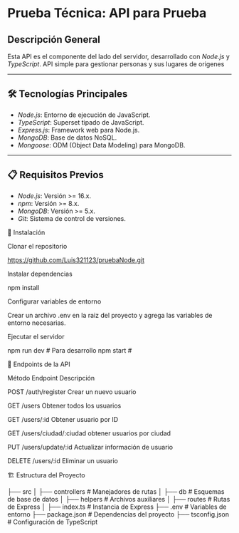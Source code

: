 # Prueba Técnica: API para Prueba

## Descripción General

Esta API es el componente del lado del servidor, desarrollado con *Node.js* y *TypeScript*.  API simple para gestionar personas y sus lugares de origenes

---

## 🛠 Tecnologías Principales

- *Node.js*: Entorno de ejecución de JavaScript.
- *TypeScript*: Superset tipado de JavaScript.
- *Express.js*: Framework web para Node.js.
- *MongoDB*: Base de datos NoSQL.
- *Mongoose*: ODM (Object Data Modeling) para MongoDB.

---

## 📋 Requisitos Previos

- *Node.js*: Versión >= 16.x.
- *npm*: Versión >= 8.x.
- *MongoDB*: Versión >= 5.x.
- *Git*: Sistema de control de versiones.


🔧 Instalación

Clonar el repositorio

https://github.com/Luis321123/pruebaNode.git

Instalar dependencias

npm install

Configurar variables de entorno

Crear un archivo .env en la raiz del proyecto y agrega las variables de entorno necesarias.

Ejecutar el servidor

npm run dev  # Para desarrollo
npm start # 

📌 Endpoints de la API

Método              Endpoint                    Descripción

POST            /auth/register          Crear un nuevo usuario

GET             /users                  Obtener todos los usuarios

GET             /users/:id              Obtener usuario por ID

GET             /users/ciudad/:ciudad   obtener usuarios por ciudad

PUT             /users/update/:id       Actualizar información de usuario

DELETE          /users/:id              Eliminar un usuario

🏗 Estructura del Proyecto

├── src
│   ├── controllers   # Manejadores de rutas
│   ├── db            # Esquemas de base de datos
│   ├── helpers       # Archivos auxiliares
│   ├── routes        # Rutas de Express
│   ├── index.ts      # Instancia de Express
├── .env              # Variables de entorno
├── package.json      # Dependencias del proyecto
├── tsconfig.json     # Configuración de TypeScript
